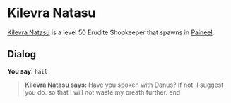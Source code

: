 # Kilevra Natasu



[Kilevra Natasu](/npc/75087) is a level 50 Erudite Shopkeeper that spawns in [Paineel](/zone/75).



## Dialog

**You say:** `hail`



>**Kilevra Natasu says:** Have you spoken with Danus?  If not. I suggest you do. so that I will not waste my breath further.
end





